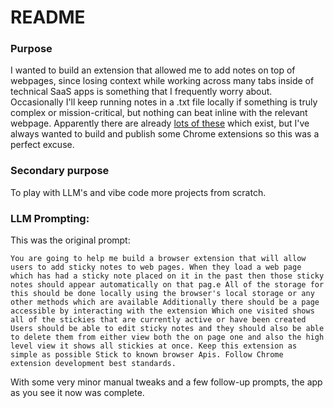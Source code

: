 # README

### Purpose

I wanted to build an extension that allowed me to add notes on top of webpages, since losing context while working across many tabs inside of technical SaaS apps is something that I frequently worry about. Occasionally I'll keep running notes in a .txt file locally if something is truly complex or mission-critical, but nothing can beat inline with the relevant webpage. Apparently there are already [lots of these](https://chromewebstore.google.com/search/sticky%20note) which exist, but I've always wanted to build and publish some Chrome extensions so this was a perfect excuse.

### Secondary purpose

To play with LLM's and vibe code more projects from scratch.

### LLM Prompting:

This was the original prompt:

```
You are going to help me build a browser extension that will allow users to add sticky notes to web pages. When they load a web page which has had a sticky note placed on it in the past then those sticky notes should appear automatically on that pag.e All of the storage for this should be done locally using the browser's local storage or any other methods which are available Additionally there should be a page accessible by interacting with the extension Which one visited shows all of the stickies that are currently active or have been created Users should be able to edit sticky notes and they should also be able to delete them from either view both the on page one and also the high level view it shows all stickies at once. Keep this extension as simple as possible Stick to known browser Apis. Follow Chrome extension development best standards.
```

With some very minor manual tweaks and a few follow-up prompts, the app as you see it now was complete.
